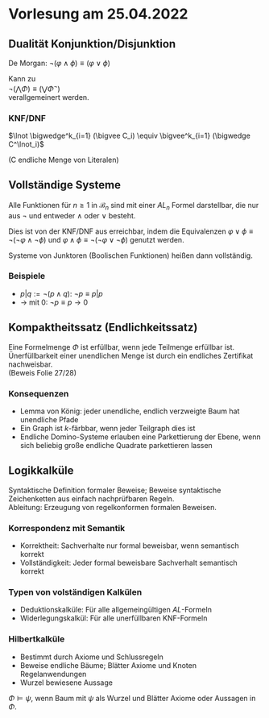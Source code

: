 # Vorlesung am 25.04.2022
## Dualität Konjunktion/Disjunktion
De Morgan: $\lnot (\varphi \land \phi) \equiv (\varphi \lor \phi)$

Kann zu  
$\lnot (\bigwedge \Phi) \equiv (\bigvee \Phi^\lnot)$  
verallgemeinert werden.

### KNF/DNF
$\lnot \bigwedge^k_{i=1} (\bigvee C_i) \equiv \bigvee^k_{i=1} (\bigwedge C^\lnot_i)$

(C endliche Menge von Literalen)


## Vollständige Systeme
Alle Funktionen für $n \ge 1$ in $\mathcal{B}_n$ sind mit einer $AL_n$ Formel darstellbar, 
die nur aus $\lnot$ und entweder $\land$ oder $\lor$ besteht.

Dies ist von der KNF/DNF aus erreichbar, indem die Equivalenzen 
$\varphi \lor \phi \equiv \lnot(\lnot \varphi \land \lnot \phi)$ und 
$\varphi \land \phi \equiv \lnot(\lnot \varphi \lor \lnot \phi)$ genutzt werden.

Systeme von Junktoren (Boolischen Funktionen) heißen dann vollständig.

### Beispiele
- $p | q := \lnot(p \land q)$: $\lnot p \equiv p | p$
- $\to$ mit 0: $\lnot p \equiv p \to 0$


## Kompaktheitssatz (Endlichkeitssatz)
Eine Formelmenge $\Phi$ ist erfüllbar, wenn jede Teilmenge erfüllbar ist.  
Ünerfüllbarkeit einer unendlichen Menge ist durch ein endliches Zertifikat nachweisbar.  
(Beweis Folie 27/28)

### Konsequenzen
- Lemma von König: jeder unendliche, endlich verzweigte Baum hat unendliche Pfade
- Ein Graph ist $k$-färbbar, wenn jeder Teilgraph dies ist
- Endliche Domino-Systeme erlauben eine Parkettierung der Ebene, wenn sich beliebig 
  große endliche Quadrate parkettieren lassen


## Logikkalküle
Syntaktische Definition formaler Beweise; Beweise syntaktische 
Zeichenketten aus einfach nachprüfbaren Regeln.  
Ableitung: Erzeugung von regelkonformen formalen Beweisen.

### Korrespondenz mit Semantik
- Korrektheit: Sachverhalte nur formal beweisbar, wenn semantisch korrekt
- Vollständigkeit: Jeder formal beweisbare Sachverhalt semantisch korrekt

### Typen von volständigen Kalkülen
- Deduktionskalküle: Für alle allgemeingültigen $AL$-Formeln
- Widerlegungskalkül: Für alle unerfüllbaren KNF-Formeln

### Hilbertkalküle
- Bestimmt durch Axiome und Schlussregeln
- Beweise endliche Bäume; Blätter Axiome und Knoten Regelanwendungen
- Wurzel bewiesene Aussage

$\Phi \models \psi$, wenn Baum mit $\psi$ als Wurzel und Blätter Axiome 
oder Aussagen in $\Phi$.

